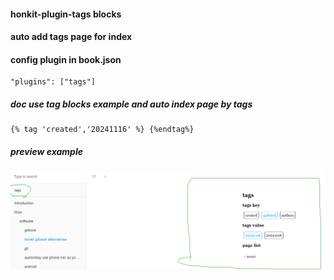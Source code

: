 #### honkit-plugin-tags blocks

#### auto add tags page for index

#### config plugin in book.json
```
"plugins": ["tags"]
```

##### doc use tag blocks example and auto index page by tags
```
{% tag 'created','20241116' %} {%endtag%}
```
##### preview example
![tags page](./honkit-plugin-tags.png)
